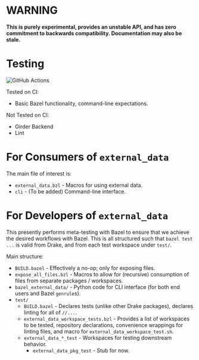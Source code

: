 # **WARNING**

**This is purely experimental, provides an unstable API, and has
zero commitment to backwards compatibility. Documentation may also be stale.**

# Testing

![GitHub Actions](https://img.shields.io/github/workflow/status/RobotLocomotion/bazel-external-data/ci/master)

Tested on CI:

* Basic Bazel functionality, command-line expectations.

Not Tested on CI:

* Girder Backend
* Lint

# For Consumers of `external_data`

The main file of interest is:

*   `external_data.bzl` - Macros for using external data.
*   `cli` - (To be added) Command-line interface.

# For Developers of `external_data`

This presently performs meta-testing with Bazel to ensure that we achieve the
desired workflows with Bazel. This is all structured such that `bazel test ...`
is valid from Drake, and from each test workspace under  `test/`.

Main structure:

*   `BUILD.bazel` - Effectively a no-op; only for exposing files.
*   `expose_all_files.bzl` - Macros to allow for (recursive) consumption of
files from separate packages / workspaces.
*   `bazel_external_data/` - Python code for CLI interface (for both end users
and Bazel `genrule`s).
*   `test/`
    *   `BUILD.bazel` - Declares tests (unlike other Drake packages), declares
    linting for all of `//...`.
    *   `external_data_workspace_tests.bzl` - Provides a list of workspaces to
    be tested, repository declarations, convenience wrappings for linting
    files, and macro for `external_data_workspace_test.sh`.
    *   `external_data_*_test` - Workspaces for testing downstream behavior.
        * `external_data_pkg_test` - Stub for now.
